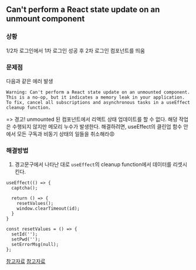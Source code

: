 ## Can't perform a React state update on an  unmount component

### 상황
1/2차 로그인에서 1차 로그인 성공 후 2차 로그인 컴포넌트를 띄움

### 문제점
다음과 같은 에러 발생
```
Warning: Can't perform a React state update on an unmounted component.
This is a no-op, but it indicates a memory leak in your application.
To fix, cancel all subscriptions and asynchronous tasks in a useEffect cleanup function.
```
=> 경고! unmounted 된 컴포넌트에서 리액트 상태 업데이트를 할 수 없다.
해덩 작업은 수행되지 않지만 메모리 누수가 발생한다. 해결하려면, useEffect의 클린업 함수 안에서 모든 구독과 비동기 상태의 일들을 취소해라😡

### 해결방법
1) 경고문구에서 나타난 대로 `useEffect`의 cleanup function에서 데이터를 리셋시킨다. 
```
useEffect(() => {
  captcha();
  
  return () => {
    resetValues();
    window.clearTimeout(id);
  }
}

const resetValues = () => {
  setId('');
  setPwd('');
  setErrorMsg(null);
};

```

[참고자료](https://norwayy.tistory.com/m/370)
[참고자료](https://velog.io/@ohgoodkim/-%EC%97%90%EB%9F%AC%EB%85%B8%ED%8A%B8-Cant-perform-a-React-state-update-on-an-unmounted-component)
